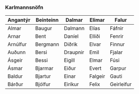 ### Karlmannsnöfn
| Angantýr  | Beinteinn | Dalmar    | Elimar    | Falur      |
|---        | ---       | ---       | ---       | ---        |
| Almar     | Baugur    | Dalmann   | Elías     | Fáfnir     |
| Arnar     | Bent      | Daníel    | Elliði    | Fenrir     |
| Arnúlfur  | Bergmann  | Diðrik    | Elvar     | Finnur     |
| Auðunn    | Bersi     | Draupnir  | Emil      | Fjalar     |
| Ásgeir    | Bessi     | Eigill    | Elmar     | Fúsi       |
| Ásmar     | Bjarmar   | Eiður     | Evert     | Garpur     |
| Baldur    | Bjartur   | Einar     | Falgeir   | Gauti      |
| Bárður    | Bjólfur   | Eiríkur   | Felix     | Geirleifur |

